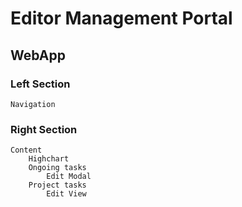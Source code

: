 # Editor Management Portal

## WebApp
### Left Section
    Navigation

### Right Section
    Content
        Highchart
        Ongoing tasks
            Edit Modal
        Project tasks
            Edit View
